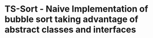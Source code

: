# TS-Sort - Naive Implementation of bubble sort taking advantage of abstract classes and interfaces

